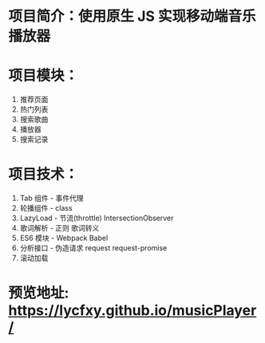# 项目简介：使用原生 JS 实现移动端音乐播放器

# 项目模块：
1. 推荐页面
2. 热门列表
3. 搜索歌曲
4. 播放器
5. 搜索记录

# 项目技术：
1. Tab 组件 - 事件代理
2. 轮播组件 - class
3. LazyLoad - 节流(throttle) IntersectionObserver
4. 歌词解析 - 正则 歌词转义
5. ES6 模块 - Webpack Babel
6. 分析接口 - 伪造请求 request request-promise
7. 滚动加载

# 预览地址: https://lycfxy.github.io/musicPlayer/